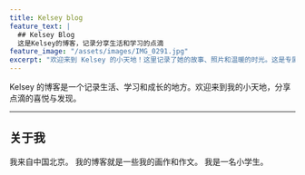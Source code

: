 ```yaml
---
title: Kelsey blog
feature_text: |
  ## Kelsey Blog
  这是Kelsey的博客，记录分享生活和学习的点滴
feature_image: "/assets/images/IMG_0291.jpg"
excerpt: "欢迎来到 Kelsey 的小天地！这里记录了她的故事、照片和温暖的时光。这是专属于 Kelsey 的美好角落。"
---
```


Kelsey 的博客是一个记录生活、学习和成长的地方。欢迎来到我的小天地，分享点滴的喜悦与发现。

<hr class="colorful-line">

## 关于我
我来自中国北京。
我的博客就是一些我的画作和作文。
我是一名小学生。
